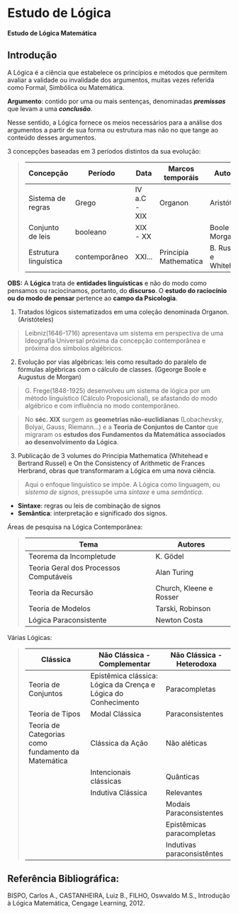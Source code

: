 # Estudo de Lógica
#### Estudo de Lógica Matemática

## Introdução
A Lógica é a ciência que estabelece os princípios e métodos que permitem avaliar a validade ou invalidade dos argumentos, muitas vezes referida como Formal, Simbólica ou Matemática.

**Argumento**: contido por uma ou mais sentenças, denominadas ***premissas*** que levam a uma ***conclusão***.

Nesse sentido, a Lógica fornece os meios necessários para a análise dos argumentos a partir de sua forma ou estrutura mas não no que tange ao conteúdo desses argumentos.

3 concepções baseadas em 3 períodos distintos da sua evolução: 
>| Concepção             | Período        | Data               | Marcos temporáis       | Autores                |
>| --------------------- | -------------- |--------------------|------------------------|------------------------|
>| Sistema de regras     | Grego          | IV a.C - XIX       | Organon                | Aristóteles            |
>| Conjunto de leis      | booleano       | XIX - XX           |                        | Boole e Morgan         |
>| Estrutura linguística | contemporâneo  | XXI...             | Principia Mathematica  | B. Russel e Whitehead  |

**OBS:** A **Lógica** trata de **entidades linguísticas** e não do modo como pensamos ou raciocinamos, portanto, do **discurso**. O **estudo do raciocínio ou do modo de pensar** pertence ao **campo da Psicologia**.

1. Tratados lógicos sistematizados em uma coleção denominada Organon. (Aristóteles)
> Leibniz(1646-1716) apresentava um sistema em perspectiva de uma Ideografia Universal próxima da concepção contemporânea e próxima dos símbolos algébricos.
2. Evolução por vias algébricas: leis como resultado do paralelo de fórmulas algébricas com o cálculo de classes. (Ggeorge Boole e Augustus de Morgan)
> G. Frege(1848-1925) desenvolveu um sistema de lógica por um método linguístico (Cálculo Proposicional), se afastando do modo algébrico e com influência no modo contemporâneo.

> No **séc. XIX** surgem as **geometrias não-euclidianas** (Lobachevsky, Bolyai, Gauss, Riemann...) e a **Teoria de Conjuntos de Cantor** que migraram os **estudos dos Fundamentos da Matemática associados ao desenvolvimento da Lógica**.

3. Publicação de 3 volumes do Principia Mathematica (Whitehead e Bertrand Russel) e On the Consistency of Arithmetic de Frances Herbrand, obras que transformaram a Lógica em uma nova ciência.
> Aqui o enfoque linguístico se impõe. A Lógica como linguagem, ou *sistema de signos*, pressupõe uma *sintaxe* e uma *semântica*.
- **Sintaxe**: regras ou leis de combinação de signos
- **Semântica**: interpretação e significado dos signos.

Áreas de pesquisa na Lógica Contemporânea:
>| Tema                                      | Autores                |
>| ------------------------------------------|------------------------|
>| Teorema da Incompletude                   | K. Gödel               |
>| Teoria Geral dos Processos Computáveis    | Alan Turing            |
>| Teoria da Recursão                        | Church, Kleene e Rosser|
>| Teoria de Modelos                         | Tarski, Robinson       |
>| Lógica Paraconsistente                    | Newton Costa           |

Várias Lógicas:
>| Clássica                                               | Não Clássica - Complementar                                     | Não Clássica - Heterodoxa |
>| -------------------------------------------------------|-----------------------------------------------------------------|---------------------------|
>| Teoria de Conjuntos                                    | Epistêmica clássica: Lógica da Crença e Lógica do Conhecimento  | Paracompletas             |
>| Teoria de Tipos                                        | Modal Clássica                                                  | Paraconsistentes          |
>| Teoria de Categorias como fundamento da Matemática     | Clássica da Ação                                                | Não aléticas              |
>|                                                        | Intencionais clássicas                                          | Quânticas                 |
>|                                                        | Indutiva Clássica                                               | Relevantes                |
>|                                                        |                                                                 | Modais Paraconsistentes   |
>|                                                        |                                                                 | Epistêmicas paracompletas |
>|                                                        |                                                                 | Indutivas paraconsistêntes|



## Referência Bibliográfica:
BISPO, Carlos A., CASTANHEIRA, Luiz B., FILHO, Oswvaldo M.S., Introdução à Lógica Matemática, Cengage Learning, 2012.









